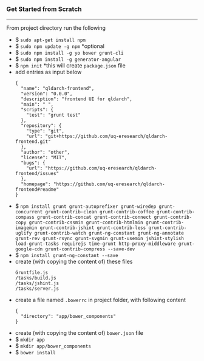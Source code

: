 ### Get Started from Scratch
-----
From project directory run the following
* $ `sudo apt-get install npm`
* $ `sudo npm update -g npm` *optional
* $ `sudo npm install -g yo bower grunt-cli`
* $ `sudo npm install -g generator-angular`
* $ `npm init` *this will create `package.json` file
* add entries as input below
  ```
  {
    "name": "qldarch-frontend",
    "version": "0.0.0",
    "description": "frontend UI for qldarch",
    "main": " ",
    "scripts": {
      "test": "grunt test"
    },
    "repository": {
      "type": "git",
      "url": "git+https://github.com/uq-eresearch/qldarch-frontend.git"
    },
    "author": "other",
    "license": "MIT",
    "bugs": {
      "url": "https://github.com/uq-eresearch/qldarch-frontend/issues"
    },
    "homepage": "https://github.com/uq-eresearch/qldarch-frontend#readme"
  }
  ```
* $ `npm install grunt grunt-autoprefixer grunt-wiredep grunt-concurrent grunt-contrib-clean grunt-contrib-coffee grunt-contrib-compass grunt-contrib-concat grunt-contrib-connect grunt-contrib-copy grunt-contrib-cssmin grunt-contrib-htmlmin grunt-contrib-imagemin grunt-contrib-jshint grunt-contrib-less grunt-contrib-uglify grunt-contrib-watch grunt-ng-constant grunt-ng-annotate grunt-rev grunt-rsync grunt-svgmin grunt-usemin jshint-stylish load-grunt-tasks requirejs time-grunt http-proxy-middleware grunt-google-cdn grunt-contrib-compress --save-dev`
* $ `npm install grunt-ng-constant --save`
* create (with copying the content of) these files
  ```
  Gruntfile.js
  /tasks/build.js
  /tasks/jshint.js
  /tasks/server.js
  ```
* create a file named `.bowerrc` in project folder, with following content
  ```
  {
    "directory": "app/bower_components"
  }
  ```
* create (with copying the content of) `bower.json` file
* $ `mkdir app`
* $ `mkdir app/bower_components`
* $ `bower install`